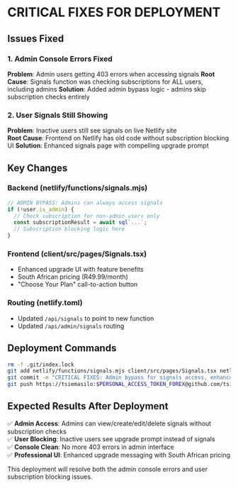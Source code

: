 # CRITICAL FIXES FOR DEPLOYMENT

## Issues Fixed

### 1. Admin Console Errors Fixed
**Problem**: Admin users getting 403 errors when accessing signals
**Root Cause**: Signals function was checking subscriptions for ALL users, including admins
**Solution**: Added admin bypass logic - admins skip subscription checks entirely

### 2. User Signals Still Showing
**Problem**: Inactive users still see signals on live Netlify site  
**Root Cause**: Frontend on Netlify has old code without subscription blocking UI
**Solution**: Enhanced signals page with compelling upgrade prompt

## Key Changes

### Backend (netlify/functions/signals.mjs)
```javascript
// ADMIN BYPASS: Admins can always access signals
if (!user.is_admin) {
  // Check subscription for non-admin users only
  const subscriptionResult = await sql`...`;
  // Subscription blocking logic here
}
```

### Frontend (client/src/pages/Signals.tsx)  
- Enhanced upgrade UI with feature benefits
- South African pricing (R49.99/month)
- "Choose Your Plan" call-to-action button

### Routing (netlify.toml)
- Updated `/api/signals` to point to new function
- Updated `/api/admin/signals` routing

## Deployment Commands

```bash
rm -f .git/index.lock
git add netlify/functions/signals.mjs client/src/pages/Signals.tsx netlify.toml netlify/functions/auth.mjs CRITICAL_FIXES_DEPLOYMENT.md replit.md
git commit -m "CRITICAL FIXES: Admin bypass for signals access, enhanced subscription blocking UI for users"
git push https://tsiemasilo:$PERSONAL_ACCESS_TOKEN_FOREX@github.com/tsiemasilo/forexsignals.git main
```

## Expected Results After Deployment

✅ **Admin Access**: Admins can view/create/edit/delete signals without subscription checks  
✅ **User Blocking**: Inactive users see upgrade prompt instead of signals  
✅ **Console Clean**: No more 403 errors in admin interface  
✅ **Professional UI**: Enhanced upgrade messaging with South African pricing  

This deployment will resolve both the admin console errors and user subscription blocking issues.
